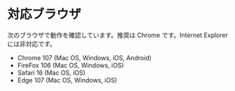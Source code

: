 # 対応ブラウザ

次のブラウザで動作を確認しています。推奨は Chrome です。Internet Explorer には非対応です。

- Chrome 107 (Mac OS, Windows, iOS, Android)
- FireFox 106 (Mac OS, Windows, iOS)
- Safari 16 (Mac OS, iOS)
- Edge 107 (Mac OS, Windows, iOS)
